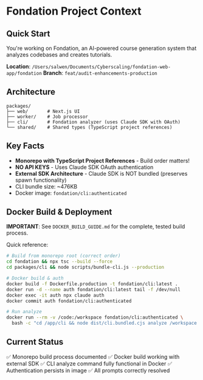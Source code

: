 # Fondation Project Context

## Quick Start
You're working on Fondation, an AI-powered course generation system that analyzes codebases and creates tutorials.

**Location**: `/Users/salwen/Documents/Cyberscaling/fondation-web-app/fondation`
**Branch**: `feat/audit-enhancements-production`

## Architecture
```
packages/
├── web/       # Next.js UI
├── worker/    # Job processor  
├── cli/       # Fondation analyzer (uses Claude SDK with OAuth)
└── shared/    # Shared types (TypeScript project references)
```

## Key Facts
- **Monorepo with TypeScript Project References** - Build order matters!
- **NO API KEYS** - Uses Claude SDK OAuth authentication
- **External SDK Architecture** - Claude SDK is NOT bundled (preserves spawn functionality)
- CLI bundle size: ~476KB
- Docker image: `fondation/cli:authenticated`

## Docker Build & Deployment
**IMPORTANT**: See `DOCKER_BUILD_GUIDE.md` for the complete, tested build process.

Quick reference:
```bash
# Build from monorepo root (correct order)
cd fondation && npx tsc --build --force
cd packages/cli && node scripts/bundle-cli.js --production

# Docker build & auth
docker build -f Dockerfile.production -t fondation/cli:latest .
docker run -d --name auth fondation/cli:latest tail -f /dev/null
docker exec -it auth npx claude auth
docker commit auth fondation/cli:authenticated

# Run analyze
docker run --rm -v /code:/workspace fondation/cli:authenticated \
  bash -c "cd /app/cli && node dist/cli.bundled.cjs analyze /workspace --output-dir /workspace"
```

## Current Status
✅ Monorepo build process documented
✅ Docker build working with external SDK
✅ CLI analyze command fully functional in Docker
✅ Authentication persists in image
✅ All prompts correctly resolved